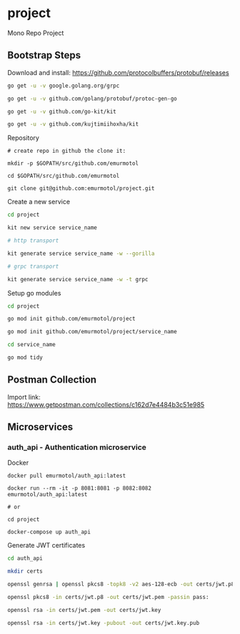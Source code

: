# project

Mono Repo Project

## Bootstrap Steps

Download and install: https://github.com/protocolbuffers/protobuf/releases

```bash
go get -u -v google.golang.org/grpc

go get -u -v github.com/golang/protobuf/protoc-gen-go

go get -u -v github.com/go-kit/kit

go get -u -v github.com/kujtimiihoxha/kit
```

Repository

```
# create repo in github the clone it:

mkdir -p $GOPATH/src/github.com/emurmotol

cd $GOPATH/src/github.com/emurmotol

git clone git@github.com:emurmotol/project.git
```

Create a new service

```bash
cd project

kit new service service_name

# http transport

kit generate service service_name -w --gorilla

# grpc transport

kit generate service service_name -w -t grpc
```

Setup go modules

```bash
cd project

go mod init github.com/emurmotol/project

go mod init github.com/emurmotol/project/service_name

cd service_name

go mod tidy
```

## Postman Collection

Import link: https://www.getpostman.com/collections/c162d7e4484b3c51e985

## Microservices

### auth_api - Authentication microservice

Docker

```
docker pull emurmotol/auth_api:latest

docker run --rm -it -p 8081:8081 -p 8082:8082 emurmotol/auth_api:latest

# or

cd project

docker-compose up auth_api
```

Generate JWT certificates

```bash
cd auth_api

mkdir certs

openssl genrsa | openssl pkcs8 -topk8 -v2 aes-128-ecb -out certs/jwt.p8 -passout pass:

openssl pkcs8 -in certs/jwt.p8 -out certs/jwt.pem -passin pass:

openssl rsa -in certs/jwt.pem -out certs/jwt.key

openssl rsa -in certs/jwt.key -pubout -out certs/jwt.key.pub
```

